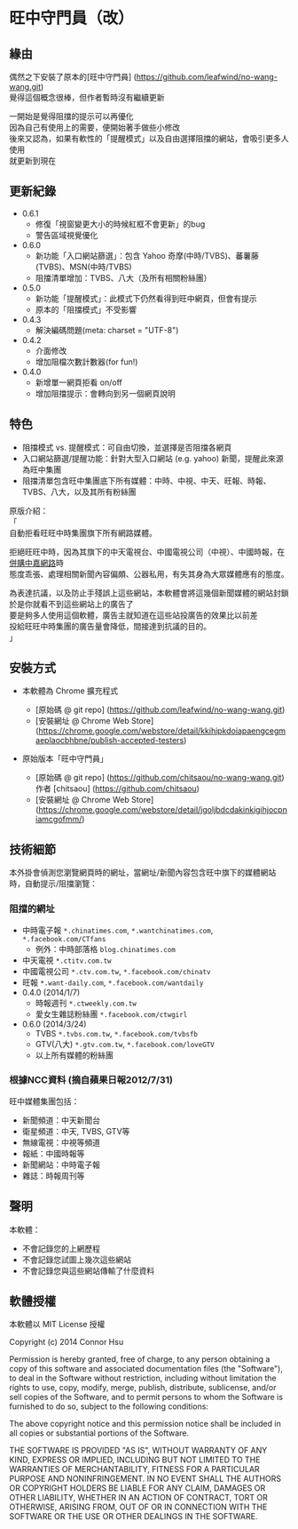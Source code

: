 # 旺中守門員（改）

## 緣由
偶然之下安裝了原本的[旺中守門員] (https://github.com/leafwind/no-wang-wang.git)  
覺得這個概念很棒，但作者暫時沒有繼續更新  
  
一開始是覺得阻擋的提示可以再優化  
因為自己有使用上的需要，便開始著手做些小修改  
後來又認為，如果有軟性的「提醒模式」以及自由選擇阻擋的網站，會吸引更多人使用  
就更新到現在

## 更新紀錄

* 0.6.1
  - 修復「視窗變更大小的時候紅框不會更新」的bug
  - 警告區域視覺優化
* 0.6.0
  - 新功能「入口網站篩選」：包含 Yahoo 奇摩(中時/TVBS)、蕃薯藤(TVBS)、MSN(中時/TVBS)
  - 阻擋清單增加：TVBS、八大（及所有相關粉絲團）
* 0.5.0
  - 新功能「提醒模式」：此模式下仍然看得到旺中網頁，但會有提示
  - 原本的「阻擋模式」不受影響
* 0.4.3
  - 解決編碼問題(meta: charset = "UTF-8")
* 0.4.2
  - 介面修改
  - 增加阻檔次數計數器(for fun!)
* 0.4.0
  - 新增單一網頁拒看 on/off
  - 增加阻擋提示：會轉向到另一個網頁說明

## 特色

* 阻擋模式 vs. 提醒模式：可自由切換，並選擇是否阻擋各網頁
* 入口網站篩選/提醒功能：針對大型入口網站 (e.g. yahoo) 新聞，提醒此來源為旺中集團
* 阻擋清單包含旺中集團底下所有媒體：中時、中視、中天、旺報、時報、TVBS、八大，以及其所有粉絲團

原版介紹：  
「  
自動拒看旺旺中時集團旗下所有網路媒體。  

拒絕旺旺中時，因為其旗下的中天電視台、中國電視公司（中視）、中國時報，在[併購中嘉網路](http://zh.wikipedia.org/zh-tw/%E6%97%BA%E6%97%BA%E4%B8%AD%E6%99%82%E4%BD%B5%E8%B3%BC%E4%B8%AD%E5%98%89%E6%A1%88)時  
態度乖張、處理相關新聞內容偏頗、公器私用，有失其身為大眾媒體應有的態度。  
  
為表達抗議，以及防止手殘誤上這些網站，本軟體會將這幾個新聞媒體的網站封鎖  
於是你就看不到這些網站上的廣告了  
要是夠多人使用這個軟體，廣告主就知道在這些站投廣告的效果比以前差  
投給旺旺中時集團的廣告量會降低，間接達到抗議的目的。  
」

## 安裝方式

* 本軟體為 Chrome 擴充程式
  - [原始碼 @ git repo] (https://github.com/leafwind/no-wang-wang.git)
  - [安裝網址 @ Chrome Web Store] (https://chrome.google.com/webstore/detail/kkihipkdoiapaengcegmaeplaocbhbne/publish-accepted-testers)

* 原始版本「旺中守門員」
  - [原始碼 @ git repo] (https://github.com/chitsaou/no-wang-wang.git) 作者 [chitsaou] (https://github.com/chitsaou)
  - [安裝網址 @ Chrome Web Store] (https://chrome.google.com/webstore/detail/jgoljbdcdakinkigihjocpniamcgofmm/)

## 技術細節

本外掛會偵測您瀏覽網頁時的網址，當網址/新聞內容包含旺中旗下的媒體網站時，自動提示/阻擋瀏覽：

### 阻擋的網址

* 中時電子報 `*.chinatimes.com`, `*.wantchinatimes.com`, `*.facebook.com/CTfans`
  * 例外：中時部落格 `blog.chinatimes.com`
* 中天電視 `*.ctitv.com.tw`
* 中國電視公司 `*.ctv.com.tw`, `*.facebook.com/chinatv`
* 旺報 `*.want-daily.com`, `*.facebook.com/wantdaily`
* 0.4.0 (2014/1/7)
  * 時報週刊 `*.ctweekly.com.tw`
  * 愛女生雜誌粉絲團 `*.facebook.com/ctwgirl`
* 0.6.0 (2014/3/24)
  * TVBS `*.tvbs.com.tw`, `*.facebook.com/tvbsfb`
  * GTV(八大) `*.gtv.com.tw`, `*.facebook.com/loveGTV`
  * 以上所有媒體的粉絲團

### 根據NCC資料 (摘自蘋果日報2012/7/31)  
旺中媒體集團包括：
* 新聞頻道：中天新聞台
* 衛星頻道：中天, TVBS, GTV等
* 無線電視：中視等頻道
* 報紙：中國時報等
* 新聞網站：中時電子報
* 雜誌：時報周刊等

## 聲明

本軟體：
* 不會記錄您的上網歷程
* 不會記錄您試圖上幾次這些網站
* 不會記錄您與這些網站傳輸了什麼資料

## 軟體授權

本軟體以 MIT License 授權

Copyright (c) 2014 Connor Hsu

Permission is hereby granted, free of charge, to any person obtaining a copy of this software and associated documentation files (the "Software"), to deal in the Software without restriction, including without limitation the rights to use, copy, modify, merge, publish, distribute, sublicense, and/or sell copies of the Software, and to permit persons to whom the Software is furnished to do so, subject to the following conditions:

The above copyright notice and this permission notice shall be included in all copies or substantial portions of the Software.

THE SOFTWARE IS PROVIDED "AS IS", WITHOUT WARRANTY OF ANY KIND, EXPRESS OR IMPLIED, INCLUDING BUT NOT LIMITED TO THE WARRANTIES OF MERCHANTABILITY, FITNESS FOR A PARTICULAR PURPOSE AND NONINFRINGEMENT. IN NO EVENT SHALL THE AUTHORS OR COPYRIGHT HOLDERS BE LIABLE FOR ANY CLAIM, DAMAGES OR OTHER LIABILITY, WHETHER IN AN ACTION OF CONTRACT, TORT OR OTHERWISE, ARISING FROM, OUT OF OR IN CONNECTION WITH THE SOFTWARE OR THE USE OR OTHER DEALINGS IN THE SOFTWARE.
